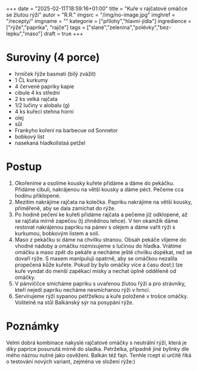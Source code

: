 
+++
date = "2025-02-11T18:59:16+01:00"
title = "Kuře v rajčatové omáčce se žlutou rýží"
autor = "R.R."
imgsrc = "/img/no-image.jpg"
imghref = "/recepty/"
imgname = ""
kategorie = ["přílohy","hlavní-jídla"]
ingredience = ["rýže","paprika", "rajče"]
tags = ["slané","zelenina","polévky","bez-lepku","maso"]
draft = true
+++


# Suroviny (4 porce)
- hrníček řýže basmati (bílý zvážit)
- 1 ČL kurkumy
- 4 červené papriky kapie
- cibule 4 ks střední
- 2 ks velká rajčata
- 1/2 lučiny v alobalu (g)
- 4 ks kuřecí stehna horní 
- olej
- sůl
- Frankyho koření na barbecue od Sonnetor
- bobkový list
- nasekaná hladkolistaá petžel

# Postup
1. Okořeníme a osolíme kousky kuřete přidáme a dáme do pekáčku. Přidáme cibuli, nakrájenou na větší kousky a dáme péct. Pečeme cca hodinu přiklopené.
2. Mezitím nakrájíme rajčata na kolečka. Papriku nakrájíme na větší kousky, přiměřeně, aby se dala zamíchat do rýže. 
3. Po hodině pečení ke kuřeti přidáme rajčata a pečeme již odklopené, až se rajčata mírně zapečou (tj zhnědnou lehce). V ten okamžík dáme restovat nakrájenou papriku na pánev s olejem a dáme vařit rýži s kurkumou, bobkovým listem a solí. 
4. Maso z pekáčku si dáme na chvilku stranou. Obsah pekáče vlijeme do vhodné nádoby a omáčku rozmixujeme s lučinou do hladka. Vrátíme omáčku a maso zpět do pekáře a necháme ještě chvilku dopékat, než se dovaří rýže. S masem manipuluji opatrně, aby se omáčkou nezalila propečená kůže kuřete. Pokud by bylo omáčky více a času dost:) lze kuře vyndat do menší zapékací misky a nechat úplně  odděleně od omáčky.
5. V pánviččce smícháme papriku s uvařenou žlutou řýží a pro strávníky, kteří nejedí papriku necháme nesmíchanou rýži v hrnci.
6. Servírujeme rýží sypanou petřželkou a kuře položené v trošce omáčky. Volitelně na stůl Balkánský sýr na posypání rýže.



# Poznámky
Velmi dobrá kombinace nakyslé rajčatové omáčky s neutrální rýží, která je díky paprice posunutá mírně do sladka. Petrželka, případně jíné bylinky dle mého názrou nutné jako osvěžení. Balkán též fajn. Tenhle rcept si určitě říká o testování nových variant, zejména ve složení rýže:)

<!-- --> 
